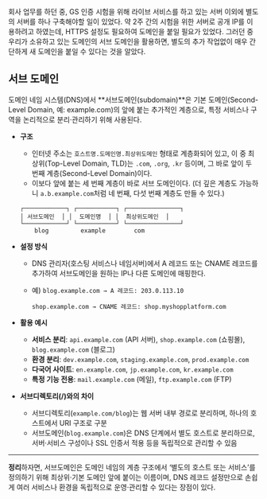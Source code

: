 회사 업무를 하던 중,  GS 인증 시험을 위해  라이브 서비스를 하고 있는 서버 이외에 별도의 서버를 하나 구축해야할 일이 있었다. 약 2주 간의 시험을 위한 서버로 공개 IP를 이용하려고 하였는데, HTTPS 설정도 필요하여 도메인을 붙일 필요가 있었다. 그러던 중 우리가 소유하고 있는 도메인의 서브 도메인을 활용하면, 별도의 추가 작업없이 매우 간단하게 새 도메인을 붙일 수 있다는 것을 알았다.

## 서브 도메인

도메인 네임 시스템(DNS)에서 **서브도메인(subdomain)**은 기본 도메인(Second-Level Domain, 예: example.com)의 앞에 붙는 추가적인 계층으로, 특정 서비스나 구역을 논리적으로 분리·관리하기 위해 사용된다.

- **구조**
    - 인터넷 주소는 `호스트명.도메인명.최상위도메인` 형태로 계층화되어 있고, 이 중 최상위(Top-Level Domain, TLD)는 `.com`, `.org`, `.kr` 등이며, 그 바로 앞이 두 번째 계층(Second-Level Domain)이다.
    - 이보다 앞에 붙는 세 번째 계층이 바로 서브 도메인이다. (더 깊은 계층도 가능하니 `a.b.example.com`처럼 네 번째, 다섯 번째 계층도 만들 수 있다.)

    ```
    ┌────────────┐ ┌───────────┐ ┌───────────────┐
    │ 서브도메인  │ │  도메인명  │ │  최상위도메인  │
    └────────────┘ └───────────┘ └───────────────┘
        blog         example        com
    ```

- **설정 방식**
    - DNS 관리자(호스팅 서비스나 네임서버)에서 A 레코드 또는 CNAME 레코드를 추가하여 서브도메인을 원하는 IP나 다른 도메인에 매핑한다.
    - 예) `blog.example.com → A 레코드: 203.0.113.10`

      `shop.example.com → CNAME 레코드: shop.myshopplatform.com`

- **활용 예시**
    - **서비스 분리**: `api.example.com` (API 서버), `shop.example.com` (쇼핑몰), `blog.example.com` (블로그)
    - **환경 분리**: `dev.example.com`, `staging.example.com`, `prod.example.com`
    - **다국어 사이트**: `en.example.com`, `jp.example.com`, `kr.example.com`
    - **특정 기능 전용**: `mail.example.com` (메일), `ftp.example.com` (FTP)
- **서브디렉토리(/)와의 차이**
    - 서브디렉토리(`example.com/blog`)는 웹 서버 내부 경로로 분리하며, 하나의 호스트에서 URI 구조로 구분
    - 서브도메인(`blog.example.com`)은 DNS 단계에서 별도 호스트로 분리하므로, 서버·서비스 구성이나 SSL 인증서 적용 등을 독립적으로 관리할 수 있음

---

**정리**하자면, 서브도메인은 도메인 네임의 계층 구조에서 ‘별도의 호스트 또는 서비스’를 정의하기 위해 최상위·기본 도메인 앞에 붙이는 이름이며, DNS 레코드 설정만으로 손쉽게 여러 서비스나 환경을 독립적으로 운영·관리할 수 있다는 장점이 있다.